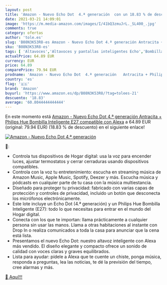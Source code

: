 ```yaml
---
layout: post
title: 'Amazon - Nuevo Echo Dot  4.ª generación  con un 18.83 % de descuento'
date: 2021-03-21 14:09:01
image: 'https://m.media-amazon.com/images/I/41bQ3zmuJrL._SL400_.jpg'
comments: true
category: ofertas
author: 'tole.es'
slug: 'B08N3K53R8-es Amazon - Nuevo Echo Dot 4.ª generación Antracita + Philips...'
sku: 'B08N3K53R8-es'
tags: [ 'Altavoces','Altavoces y pantallas inteligentes Echo','Bombillas','Bombillas LED','Dispositivos Amazon','Dispositivos Amazon y Accesorios','Electrónica','Equipos de audio y Hi-Fi','Iluminación','Paquetes de dispositivos','alexa','amazon','hue','philips', ]
actualPrice: 64.89 EUR
currency: EUR
price: 64.89
comparePrice: 79.94 EUR
prodname: 'Amazon - Nuevo Echo Dot  4.ª generación   Antracita + Philips Hue Bombilla Inteligente  E27   compatible con Alexa'
country: 'es'
flag: '🇪🇸'
brand: 'Amazon'
buyurl: 'https://www.amazon.es/dp/B08N3K53R8/?tag=tolees-21'
descuento: '18.83'
average: '60.8044444444444'
---
```


En este momento está [Amazon - Nuevo Echo Dot  4.ª generación   Antracita + Philips Hue Bombilla Inteligente  E27   compatible con Alexa](https://www.amazon.es/dp/B08N3K53R8/?tag=tolees-21) a 64.89 EUR (original: 79.94 EUR) (18.83 %  de descuento) en el siguiente enlace!

[![Amazon - Nuevo Echo Dot  4.ª generación ](https://m.media-amazon.com/images/I/41bQ3zmuJrL._SL400_.jpg)](https://www.amazon.es/dp/B08N3K53R8/?tag=tolees-21)

🔎:

- Controla tus dispositivos de Hogar digital: usa la voz para encender luces, ajustar termostatos y cerrar cerraduras usando dispositivos compatibles.
- Controla con la voz tu entretenimiento: escucha en streaming música de Amazon Music, Apple Music, Spotify, Deezer y más. Escucha música y pódcasts en cualquier parte de tu casa con la música multiestancia.
- Diseñado para proteger tu privacidad: fabricado con varias capas de protección y controles de privacidad, incluido un botón que desconecta los micrófonos electrónicamente.
- Este lote incluye un Echo Dot (4.ª generación) y un Philips Hue Bombilla Inteligente (E27): todo lo que necesitas para entrar en el mundo del Hogar digital.
- Conecta con los que te importan: llama prácticamente a cualquier persona sin usar las manos. Llama a otras habitaciones al instante con Drop In o realiza comunicados a toda la casa para anunciar que la cena está lista.
- Presentamos el nuevo Echo Dot: nuestro altavoz inteligente con Alexa más vendido. El diseño elegante y compacto ofrece un sonido de calidad con voces claras y graves equilibrados.
- Lista para ayudar: pídele a Alexa que te cuente un chiste, ponga música, responda a preguntas, lea las noticias, te dé la previsión del tiempo, cree alarmas y más.

[🛒 Aquí!!!](https://www.amazon.es/dp/B08N3K53R8/?tag=tolees-21)
